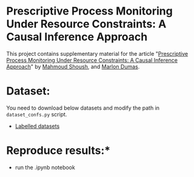 # Prescriptive Process Monitoring Under Resource Constraints: A Causal Inference Approach

This project contains supplementary material for the article "[Prescriptive Process Monitoring Under Resource Constraints: A Causal Inference Approach](https://drive.google.com/drive/folders/1ut9HR5I4Bvo96WcG09Boex_XfC6rJujZ?usp=sharing)" by [Mahmoud Shoush](https://scholar.google.com/citations?user=Jw4rBlkAAAAJ&hl=en), and [Marlon Dumas](https://kodu.ut.ee/~dumas/).

# Dataset: 
You need to download below datasets and modify the path in `dataset_confs.py` script. 

* [Labelled datasets](https://drive.google.com/drive/folders/1ut9HR5I4Bvo96WcG09Boex_XfC6rJujZ?usp=sharing)


# Reproduce results:* 
* run the .ipynb notebook


                 


